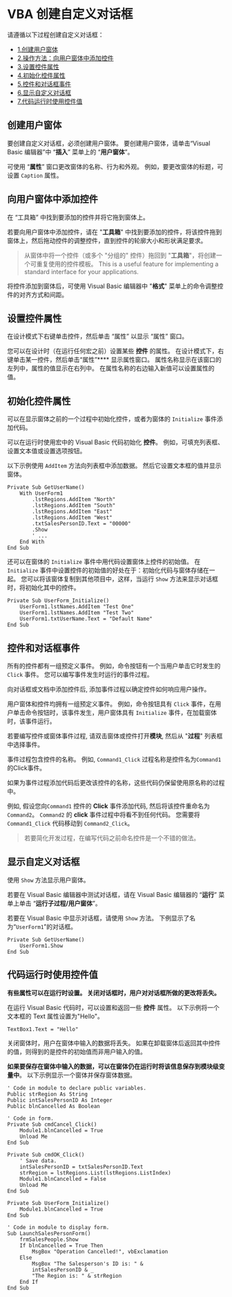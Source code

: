 # VBA 创建自定义对话框

请遵循以下过程创建自定义对话框：
* [1.创建用户窗体](#创建用户窗体)
* [2.操作方法：向用户窗体中添加控件](#向用户窗体中添加控件)
* [3.设置控件属性](#设置控件属性)
* [4.初始化控件属性](#初始化控件属性)
* [5.控件和对话框事件](#控件和对话框事件)
* [6.显示自定义对话框](#显示自定义对话框)
* [7.代码运行时使用控件值](#代码运行时使用控件值)

## 创建用户窗体

要创建自定义对话框，必须创建用户窗体。 要创建用户窗体，请单击“Visual Basic 编辑器”中 “**插入**” 菜单上的 “**用户窗体**”。

可使用 “**属性**” 窗口更改窗体的名称、行为和外观。 例如，要更改窗体的标题，可设置 `Caption` 属性。

## 向用户窗体中添加控件

在 “工具箱” 中找到要添加的控件并将它拖到窗体上。

若要向用户窗体中添加控件，请在 "**工具箱**" 中找到要添加的控件，将该控件拖到窗体上，然后拖动控件的调整控件，直到控件的轮廓大小和形状满足要求。

> 从窗体中将一个控件（或多个 "分组的" 控件）拖回到 "**工具箱**"，将创建一个可重复使用的控件模板。 This is a useful feature for implementing a standard interface for your applications.

将控件添加到窗体后，可使用 Visual Basic 编辑器中 "**格式**" 菜单上的命令调整控件的对齐方式和间距。

## 设置控件属性

在设计模式下右键单击控件，然后单击 “属性” 以显示 “属性” 窗口。

您可以在设计时（在运行任何宏之前）设置某些 **控件** 的属性。 在设计模式下，右键单击某一控件，然后单击“属性”**** 显示属性窗口。 属性名称显示在该窗口的左列中，属性的值显示在右列中。 在属性名称的右边输入新值可以设置属性的值。

## 初始化控件属性

可以在显示窗体之前的一个过程中初始化控件，或者为窗体的 `Initialize` 事件添加代码。

可以在运行时使用宏中的 Visual Basic 代码初始化 **控件**。 例如，可填充列表框、设置文本值或设置选项按钮。

以下示例使用 `AddItem` 方法向列表框中添加数据。 然后它设置文本框的值并显示窗体。
```vba
Private Sub GetUserName() 
    With UserForm1 
        .lstRegions.AddItem "North" 
        .lstRegions.AddItem "South" 
        .lstRegions.AddItem "East" 
        .lstRegions.AddItem "West" 
        .txtSalesPersonID.Text = "00000" 
        .Show 
        ' ... 
    End With 
End Sub
```
还可以在窗体的 `Initialize` 事件中用代码设置窗体上控件的初始值。 在 `Initialize` 事件中设置控件的初始值的好处在于：初始化代码与窗体存储在一起。 您可以将该窗体复制到其他项目中，这样，当运行 `Show` 方法来显示对话框时，将初始化其中的控件。
```vba
Private Sub UserForm_Initialize() 
    UserForm1.lstNames.AddItem "Test One" 
    UserForm1.lstNames.AddItem "Test Two" 
    UserForm1.txtUserName.Text = "Default Name" 
End Sub
```

## 控件和对话框事件

所有的控件都有一组预定义事件。 例如，命令按钮有一个当用户单击它时发生的 `Click` 事件。 您可以编写事件发生时运行的事件过程。

向对话框或文档中添加控件后, 添加事件过程以确定控件如何响应用户操作。

用户窗体和控件均拥有一组预定义事件。 例如，命令按钮具有 `Click` 事件，在用户单击命令按钮时，该事件发生，用户窗体具有 `Initialize` 事件，在加载窗体时，该事件运行。

若要编写控件或窗体事件过程, 请双击窗体或控件打开**模块**, 然后从 "**过程**" 列表框中选择事件。

事件过程包含控件的名称。 例如, `Command1_Click` 过程名称是控件名为`Command1`的Click事件。

如果为事件过程添加代码后更改该控件的名称，这些代码仍保留使用原名称的过程中。

例如, 假设您向`Command1` 控件的 **Click** 事件添加代码, 然后将该控件重命名为 `Command2`。 `Command2` 的 **click** 事件过程中将看不到任何代码。 您需要将 `Command1_Click` 代码移动到 `Command2_Click`。

> 若要简化开发过程，在编写代码之前命名控件是一个不错的做法。

## 显示自定义对话框

使用 `Show` 方法显示用户窗体。

若要在 Visual Basic 编辑器中测试对话框，请在 Visual Basic 编辑器的 “**运行**” 菜单上单击 “**运行子过程/用户窗体**”。

若要在 Visual Basic 中显示对话框，请使用 `Show` 方法。 下例显示了名为“`UserForm1`”的对话框。
```vba
Private Sub GetUserName() 
    UserForm1.Show 
End Sub
```

## 代码运行时使用控件值

**有些属性可以在运行时设置。 关闭对话框时，用户对对话框所做的更改将丢失。**

在运行 Visual Basic 代码时，可以设置和返回一些 **控件** 属性。 以下示例将一个文本框的 Text 属性设置为"Hello"。
```vba
TextBox1.Text = "Hello"
```
关闭窗体时，用户在窗体中输入的数据将丢失。 如果在卸载窗体后返回其中控件的值，则得到的是控件的初始值而非用户输入的值。

**如果要保存在窗体中输入的数据，可以在窗体仍在运行时将该信息保存到模块级变量中**。 以下示例显示一个窗体并保存窗体数据。
```vba
' Code in module to declare public variables. 
Public strRegion As String 
Public intSalesPersonID As Integer 
Public blnCancelled As Boolean 
 
' Code in form. 
Private Sub cmdCancel_Click() 
    Module1.blnCancelled = True 
    Unload Me 
End Sub 
 
Private Sub cmdOK_Click() 
    ' Save data. 
    intSalesPersonID = txtSalesPersonID.Text 
    strRegion = lstRegions.List(lstRegions.ListIndex) 
    Module1.blnCancelled = False 
    Unload Me 
End Sub 
 
Private Sub UserForm_Initialize() 
    Module1.blnCancelled = True 
End Sub 
 
' Code in module to display form. 
Sub LaunchSalesPersonForm() 
    frmSalesPeople.Show 
    If blnCancelled = True Then 
        MsgBox "Operation Cancelled!", vbExclamation 
    Else 
        MsgBox "The Salesperson's ID is: " & 
        intSalesPersonID & _ 
        "The Region is: " & strRegion 
    End If 
End Sub
```